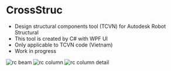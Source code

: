 # CrossStruc
- Design structural components tool (TCVN) for Autodesk Robot Structural <br />
- This tool is created by C# with WPF UI <br />
- Only applicable to TCVN code (Vietnam) <br />
- Work in progress <br />

![rc beam](https://user-images.githubusercontent.com/6324007/211158810-e6c2205b-1925-453f-9765-1d9bc54e6f77.png)
![rc column](https://user-images.githubusercontent.com/6324007/211158816-f66db2cc-c981-4485-8bb1-82e08d87dbe1.png)
![rc column detail](https://user-images.githubusercontent.com/6324007/211158818-b6d93e51-8ab6-4202-80de-bd4adcfc3ca9.png)
